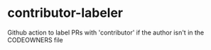 # contributor-labeler
Github action to label PRs with 'contributor' if the author isn't in the CODEOWNERS file
